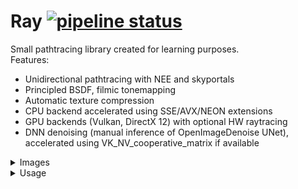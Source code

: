 # Ray [![pipeline status](https://gitlab.com/sergcpp/Ray/badges/master/pipeline.svg)](https://gitlab.com/sergcpp/Ray/-/commits/master)

Small pathtracing library created for learning purposes. \
Features:

- Unidirectional pathtracing with NEE and skyportals
- Principled BSDF, filmic tonemapping
- Automatic texture compression
- CPU backend accelerated using SSE/AVX/NEON extensions
- GPU backends (Vulkan, DirectX 12) with optional HW raytracing
- DNN denoising (manual inference of OpenImageDenoise UNet), accelerated using VK_NV_cooperative_matrix if available

<details>
  <summary>Images</summary>

  - Rendered with time limit of 1 minute using: <https://github.com/sergcpp/RayDemo>
  - Links to the original scenes:  \
    https://benedikt-bitterli.me/resources/  \
    https://www.blender.org/download/demo-files/  \
    https://www.intel.com/content/www/us/en/developer/topic-technology/graphics-research/samples.html  \
    https://developer.nvidia.com/orca/amazon-lumberyard-bistro \
    https://wirewheelsclub.com/models/1965-ford-mustang-fastback \
    https://evermotion.org/shop/show_product/scene-1-ai43-archinteriors-for-blender/14564

  <div>
    <div float="left" >
      <img src="images/scene7.jpg" width="44.7%" />
      <img src="images/scene9.jpg" width="44.7%" />
    </div>
    <div float="left" >
      <img src="images/scene10.jpg" width="46.95%" />
      <img src="images/scene8.jpg" width="42.45%" />
    </div>
    <div float="left" >
      <img src="images/scene3.jpg" width="26.55%" />
      <img src="images/scene4.jpg" width="62.9%" />
    </div>
    <div float="left" >
      <img src="images/scene6.jpg" width="47.0%" />
      <img src="images/scene5.jpg" width="42.4%" />
    </div>
    <div float="left" >
      <img src="images/scene1.jpg" width="44.1%" />
      <img src="images/scene2.jpg" width="45.35%" />
    </div>
  </div>
</details>

<details>
  <summary>Usage</summary>

  ## Installation
The intended use is to add it as a submodule to an existing project:

```console
git submodule add https://github.com/sergcpp/Ray.git
```

Then in CMakeLists.txt file:

```cmake
add_subdirectory(Ray)
```

But also standalone samples can be compiled and run:

### Windows

```console
git clone https://github.com/sergcpp/Ray.git
cd Ray
mkdir build && cd build/
cmake ..
msbuild ALL_BUILD.vcxproj /p:Configuration=Release
```

### Linux/MacOS

```console
git clone https://github.com/sergcpp/Ray.git
cd Ray
mkdir build && cd build/
cmake .. -DCMAKE_BUILD_TYPE=Release && make
```

## Usage

### Image rendering

```c++
#include <Ray/Ray.h>

int main() {
    const int IMG_W = 256, IMG_H = 256;
    const int SAMPLE_COUNT = 64;

    // Initial frame resolution, can be changed later
    Ray::settings_t s;
    s.w = IMG_W;
    s.h = IMG_H;

    // Additional Ray::eRendererType parameter can be passed (Vulkan GPU renderer created by default)
    Ray::RendererBase *renderer = Ray::CreateRenderer(s, &Ray::g_stdout_log);

    // Each renderer has its own storage implementation (RAM, GPU-RAM),
    // so renderer itself should create scene object
    Ray::SceneBase *scene = renderer->CreateScene();

    // Setup environment
    Ray::environment_desc_t env_desc;
    env_desc.env_col[0] = env_desc.env_col[1] = env_desc.env_col[2] = 0.0f;
    scene->SetEnvironment(env_desc);

    // Add diffuse material
    Ray::shading_node_desc_t mat_desc1;
    mat_desc1.type = Ray::eShadingNode::Diffuse;

    const Ray::MaterialHandle mat1 = scene->AddMaterial(mat_desc1);

    // Add emissive materials
    Ray::shading_node_desc_t mat_desc2;
    mat_desc2.type = Ray::eShadingNode::Emissive;
    mat_desc2.strength = 4.0f;
    mat_desc2.base_color[0] = 1.0f;
    mat_desc2.base_color[1] = 0.0f;
    mat_desc2.base_color[2] = 0.0f;
    mat_desc2.multiple_importance = true; // Use NEE for this lightsource

    const Ray::MaterialHandle mat2 = scene->AddMaterial(mat_desc2);

    mat_desc2.base_color[0] = 0.0f;
    mat_desc2.base_color[1] = 1.0f;
    const Ray::MaterialHandle mat3 = scene->AddMaterial(mat_desc2);

    mat_desc2.base_color[1] = 0.0f;
    mat_desc2.base_color[2] = 1.0f;
    const Ray::MaterialHandle mat4 = scene->AddMaterial(mat_desc2);

    // Setup test mesh
    // Attribute layout is controlled by Ray::eVertexLayout enums
    // Is this example(PxyzNxyzTuv): position(3 floats), normal(3 floats), tex_coord(2 floats)
    // clang-format off
    const float attrs[] = { -1.0f, 0.0f, -1.0f,     0.0f, 1.0f, 0.0f,   1.0f, 0.0f,
                            1.0f, 0.0f, -1.0f,      0.0f, 1.0f, 0.0f,   0.0f, 0.0f,
                            1.0f, 0.0f, 1.0f,       0.0f, 1.0f, 0.0f,   0.0f, 1.0f,
                            -1.0f, 0.0f, 1.0f,      0.0f, 1.0f, 0.0f,   1.0f, 1.0f,

                            -1.0f, 0.5f, -1.0f,     0.0f, 1.0f, 0.0f,   1.0f, 1.0f,
                            -0.33f, 0.5f, -1.0f,    0.0f, 1.0f, 0.0f,   1.0f, 1.0f,
                            -0.33f, 0.0f, -1.0f,    0.0f, 1.0f, 0.0f,   1.0f, 1.0f,
                            0.33f, 0.5f, -1.0f,     0.0f, 1.0f, 0.0f,   0.0f, 0.0f,
                            0.33f, 0.0f, -1.0f,     0.0f, 1.0f, 0.0f,   0.0f, 0.0f,
                            1.0f, 0.5f, -1.0f,      0.0f, 1.0f, 0.0f,   0.0f, 0.0f };
    const uint32_t indices[] = { 0, 2, 1, 0, 3, 2,
                                 0, 5, 4, 6, 5, 0,
                                 5, 6, 7, 7, 6, 8,
                                 7, 8, 9, 8, 1, 9 };
    // clang-format on

    Ray::mesh_desc_t mesh_desc;
    mesh_desc.prim_type = Ray::ePrimType::TriangleList;
    mesh_desc.layout = Ray::eVertexLayout::PxyzNxyzTuv;
    mesh_desc.vtx_attrs = attrs;
    mesh_desc.vtx_indices = indices;

    // Setup material groups
    const Ray::mat_group_desc_t groups[] = {
        {mat1, 0, 6},
        {mat2, 6, 6},
        {mat3, 12, 6},
        {mat4, 18, 6},
    };
    mesh_desc.groups = groups;

    Ray::MeshHandle mesh1 = scene->AddMesh(mesh_desc);

    // Instantiate mesh
    const float xform[] = {1.0f, 0.0f, 0.0f, 0.0f, //
                           0.0f, 1.0f, 0.0f, 0.0f, //
                           0.0f, 0.0f, 1.0f, 0.0f, //
                           0.0f, 0.0f, 0.0f, 1.0f};
    scene->AddMeshInstance(mesh1, xform);

    // Add camera
    const float view_origin[] = {2.0f, 2.0f, 2.0f};
    const float view_dir[] = {-0.577f, -0.577f, -0.577f};

    Ray::camera_desc_t cam_desc;
    cam_desc.type = Ray::eCamType::Persp;
    memcpy(&cam_desc.origin[0], &view_origin[0], 3 * sizeof(float));
    memcpy(&cam_desc.fwd[0], &view_dir[0], 3 * sizeof(float));
    cam_desc.fov = 45.0f;
    cam_desc.gamma = 2.2f;

    const Ray::CameraHandle cam = scene->AddCamera(cam_desc);
    scene->set_current_cam(cam);

    scene->Finalize();

    // Create region contex for frame, setup to use whole frame
    auto region = Ray::RegionContext{{0, 0, IMG_W, IMG_H}};

    // Render image
    for (int i = 0; i < SAMPLE_COUNT; i++) {
        // Each call performs one iteration, blocks until finished
        renderer->RenderScene(scene, region);
        printf("Renderered %i samples\n", i);
    }
    printf("Done\n");

    // Get rendered image pixels in 32-bit floating point RGBA format
    const Ray::color_data_rgba_t pixels = renderer->get_pixels_ref();

    for (int y = 0; y < IMG_H; y++) {
        for (int x = 0; x < IMG_W; x++) {
            int i = y * pixels.pitch + x;
            const Ray::color_rgba_t &p = pixels.ptr[i];

            float red = p.v[0];
            float green = p.v[1];
            float blue = p.v[2];
            float alpha = p.v[3];

            // ...
            // Save pixels or convert to desired format
            // ...
        }
    }

    delete scene;
    delete renderer;
}
```

![Screenshot](images/img1.jpg)

### Multithreading

With CPU backends it is safe to call RenderScene from different threads for non-overlaping image regions:

```c++
...
    if (Ray::RendererSupportsMultithreading(renderer->type())) {
        // Split image into 4 regions
        Ray::RegionContext regions[] = { Ray::RegionContext{ { 0,       0,       IMG_W/2, IMG_H/2 } },
                                         Ray::RegionContext{ { IMG_W/2, 0,       IMG_W/2, IMG_H/2 } },
                                         Ray::RegionContext{ { 0,       IMG_H/2, IMG_W/2, IMG_H/2 } },
                                         Ray::RegionContext{ { IMG_W/2, IMG_H/2, IMG_W/2, IMG_H/2 } } };

        #pragma omp parallel for
        for (int i = 0; i < 4; i++) {
            for (int j = 0; j < SAMPLE_COUNT; j++) {
                renderer->RenderScene(scene, regions[i]);
            }
        }
    }
...
```

### Denoising

The image can be denoised either with UNet (slower) or NLM filter (faster).

```c++
...
  if (EnableHighQualityDenoising) {
      // Initialize neural denoiser
      Ray::unet_filter_properties_t unet_props;
      renderer->InitUNetFilter(true, unet_props);

      for (int pass = 0; pass < unet_props.pass_count; ++pass) {
          renderer->DenoiseImage(pass, region);
      }
  } else {
      // Run simple NLM filter
      renderer->DenoiseImage(region);
  }
...
```

See [samples](samples) folder for more.
</details>



